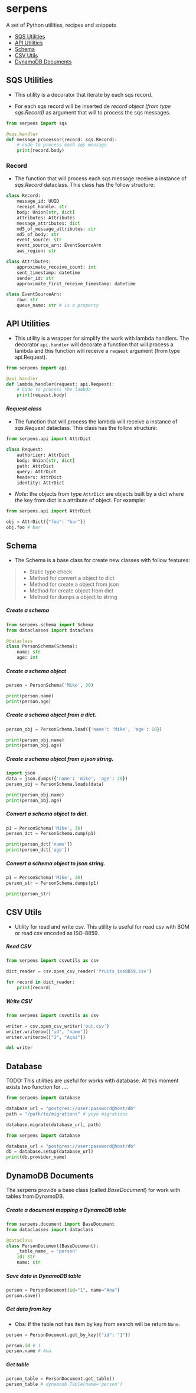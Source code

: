 # serpens

A set of Python utilities, recipes and snippets

- [SQS Utilities](#sqs-utilities)
- [API Utilities](#api-utilities)
- [Schema](#schema)
- [CSV Utils](#csv-utils)
- [DynamoDB Documents](#dynamodb-documents)

## SQS Utilities

- This utility is a decorator that iterate by each sqs record.

- For each sqs record will be inserted de *record object (from type sqs.Record)* as  argument that will to process the sqs messages.


```python
from serpens import sqs

@sqs.handler
def message_processor(record: sqs.Record):
    # code to process each sqs message
    print(record.body)
```

### Record

- The function that will process each sqs message receive a instance of *sqs.Record* dataclass. This class has the follow structure:

```python
class Record:
    message_id: UUID
    receipt_handle: str
    body: Union[str, dict]
    attributes: Attributes
    message_attributes: dict
    md5_of_message_attributes: str
    md5_of_body: str
    event_source: str
    event_source_arn: EventSourceArn
    aws_region: str

class Attributes:
    approximate_receive_count: int
    sent_timestamp: datetime
    sender_id: str
    approximate_first_receive_timestamp: datetime

class EventSourceArn:
    raw: str
    queue_name: str # is a property
```

## API Utilities

- This utility is a wrapper for simplify the work with lambda handlers. The decorator ```api.handler``` will decorate a function that will process a lambda and this function will receive a ```request``` argument (from type api.Request).


```python
from serpens import api

@api.handler
def lambda_handler(request: api.Request):
    # Code to process the lambda
    print(request.body)
```

#### *Request class*

- The function that will process the lambda will receive a instance of *sqs.Request* dataclass. This class has the follow structure:

```python
from serpens.api import AttrDict

class Request:
    authorizer: AttrDict
    body: Union[str, dict]
    path: AttrDict
    query: AttrDict
    headers: AttrDict
    identity: AttrDict
```

- *Note*: the objects from type ```AttrDict``` are objects built by a dict where the key from dict is a attribute of object. For example:

```python
from serpens.api import AttrDict

obj = AttrDict({"foo": "bar"})
obj.foo # bar
```

## Schema
- The Schema is a base class for create new classes with follow features:
> - Static type check
> - Method for convert a object to dict
> - Method for create a object from json
> - Method for create object from dict
> - Method for dumps a object to string

##### Create a schema

```python
from serpens.schema import Schema
from dataclasses import dataclass

@dataclass
class PersonSchema(Schema):
    name: str
    age: int
```
##### Create a schema object

```python
person = PersonSchema('Mike', 30)

print(person.name)
print(person.age)
```

##### Create a schema object from a dict.

```python
person_obj = PersonSchema.load({'name': 'Mike', 'age': 18})

print(person_obj.name)
print(person_obj.age)
```

##### Create a schema object from a json string.

```python
import json
data = json.dumps({'name': 'mike', 'age': 20})
person_obj = PersonSchema.loads(data)

print(person_obj.name)
print(person_obj.age)
```

##### Convert a schema object to dict.

```python
p1 = PersonSchema('Mike', 30)
person_dct = PersonSchema.dump(p1)

print(person_dct['name'])
print(person_dct['age'])
```

##### Convert a schema object to json string.

```python
p1 = PersonSchema('Mike', 30)
person_str = PersonSchema.dumps(p1)

print(person_str)
```

## CSV Utils

- Utility for read and write csv. This utility is useful for read csv with BOM or read csv encoded as ISO-8859. 

##### Read CSV

```python
from serpens import csvutils as csv

dict_reader = csv.open_csv_reader('fruits_iso8859.csv')

for record in dict_reader:
    print(record)
```

##### Write CSV

```python
from serpens import csvutils as csv

writer = csv.open_csv_writer('out.csv')
writer.writerow(["id", "name"])
writer.writerow(["1", "Açaí"])

del writer
```

## Database

TODO: 
This utilities are useful for works with database. At this moment exists two function for ....

```python
from serpens import database

database_url = "postgres://user:password@host/db"
path = "/path/to/migrations" # yoyo migrations

database.migrate(database_url, path)
```

```python
from serpens import database

database_url = "postgres://user:password@host/db"
db = database.setup(database_url)
print(db.provider_name)
```

## DynamoDB Documents

The serpens provide a base class (called *BaseDocument*) for work with tables from DynamoDB. 

##### Create a document mapping a DynamoDB table

```python
from serpens.document import BaseDocument
from dataclasses import dataclass

@dataclass
class PersonDocument(BaseDocument):
    _table_name_ = 'person'
    id: str
    name: str
```

##### Save data in DynamoDB table

```python
person = PersonDocument(id="1", name="Ana")
person.save()
```

##### Get data from key

- Obs: If the table not has item by key from search will be return ```None```.

```python
person = PersonDocument.get_by_key({"id": "1"})

person.id # 1
person.name # Ana
```

##### Get table

```python
person_table = PersonDocument.get_table()
person_table # dynamodb.Table(name='person')
```